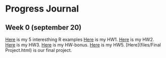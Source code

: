 # Progress Journal

## Week 0 (september 20)

[Here](files/aliismailduman_homework_0.html) is my 5 interesthing R examples
[Here](hw1.html) is my HW1.
[Here](files/hw2.html) is my HW2.
[Here](files/hw3.html) is my HW3.
[Here](files/hwbonus.html) is my HW-bonus.
[Here](files/hw5.html) is my HW5.
[Here](files/Final Project.html) is our final project.